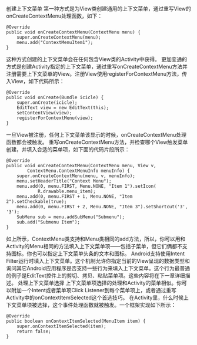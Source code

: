 创建上下文菜单
第一种方式是为View类创建通用的上下文菜单，通过重写View的onCreateContextMenu处理函数，如下：
```  
@Override
public void onCreateContextMenu(ContextMenu menu) {
	super.onCreateContextMenu(menu);
	menu.add("ContextMenuItem1");
}
```
这种方式创建的上下文菜单会在任何包含View类的Activity中获得。
更加变通的方式是创建Activity指定的上下文菜单，通过重写onCreateContextMenu方法并注册需要上下文菜单的View。注册View使用registerForContextMenu方法，传入View，如下代码所示：
```  
@Override
public void onCreate(Bundle icicle) {
	super.onCreate(icicle);
	EditText view = new EditText(this);
	setContentView(view);
	registerForContextMenu(view);
}
```
一旦View被注册，任何上下文菜单该显示的时候，onCreateContextMenu处理函数都会被触发。
重写onCreateContextMenu方法，并检查哪个View触发菜单创建，并填入合适的菜单项，如下面的代码片段所示：
```  
@Override
public void onCreateContextMenu(ContextMenu menu, View v,
		ContextMenu.ContextMenuInfo menuInfo) {
	super.onCreateContextMenu(menu, v, menuInfo);
	menu.setHeaderTitle("Context Menu");
	menu.add(0, menu.FIRST, Menu.NONE, "Item 1").setIcon(
			R.drawable.menu_item);
	menu.add(0, menu.FIRST + 1, Menu.NONE, "Item 2").setCheckable(true);
	menu.add(0, menu.FIRST + 2, Menu.NONE, "Item 3").setShortcut('3', '3');
	SubMenu sub = menu.addSubMenu("Submenu");
	sub.add("Submenu Item");
}
```
如上所示，ContextMenu类支持和Menu类相同的add方法，所以，你可以用和Activity的Menu相同的方法填入上下文菜单项——包括子菜单，但它们俩都不支持图标。你也可以指定上下文菜单头条的文本和图标。
Android支持使用Intent Filter运行时填入上下文菜单。这个机制允许你指定当前的View呈现的数据类型和询问其它Android应用程序是否支持一些行为来填入上下文菜单。这个行为最普通的例子是EditText控件上的剪切、拷贝、粘贴菜单项。这些内容将在下一章详细描述。
处理上下文菜单选择
上下文菜单项选择的处理和Activity的菜单相似。你可以附加一个Intent或者菜单项Click Listener到每个菜单项上，或者通过重写Activity中的onContextItemSelected这个首选技巧。
在Activity里，什么时候上下文菜单项被选择，这个事件处理函数就被触发。一个框架实现如下所示：
```  
@Override
public boolean onContextItemSelected(MenuItem item) {
	super.onContextItemSelected(item);
	return false;
}
```